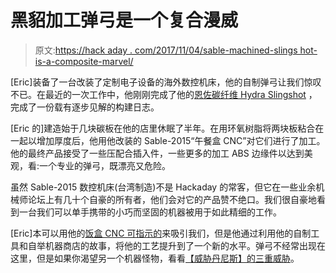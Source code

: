 # 黑貂加工弹弓是一个复合漫威

> 原文:[https://hack aday . com/2017/11/04/sable-machined-slings hot-is-a-composite-marvel/](https://hackaday.com/2017/11/04/sable-machined-slingshot-is-a-composite-marvel/)

[Eric]装备了一台改装了定制电子设备的海外数控机床，他的自制弹弓让我们惊叹不已。在最近的一次工作中，他刚刚完成了他的[恩佐碳纤维 Hydra Slingshot](http://metrogradegoods.com/enzo-carbon-fiber-hydra-slingshot/#lightbox/0/) ，完成了一份载有逐步见解的构建日志。

[Eric 的]建造始于几块碳板在他的店里休眠了半年。在用环氧树脂将两块板粘合在一起以增加厚度后，他用他改装的 Sable-2015“午餐盒 CNC”对它们进行了加工。他的最终产品接受了一些压配合插入件，一些更多的加工 ABS 边缘件以达到美观，看:一个专业的弹弓，既漂亮又危险。

虽然 Sable-2015 数控机床(台湾制造)不是 Hackaday 的常客，但它在一些业余机械师论坛上有几十个自豪的所有者，他们会对它的产品赞不绝口。我们很自豪地看到一台我们可以单手携带的小巧而坚固的机器被用于如此精细的工作。

[Eric]本可以用他的[饭盒 CNC 可指示的](http://www.instructables.com/id/Sable-2015-CNC-Arduino-GRBL-LunchBox-CNC/)来吸引我们，但是他通过利用他的自制工具和自举机器商店的故事，将他的工艺提升到了一个新的水平。弹弓不经常出现在这里，但是如果你渴望另一个机器怪物，看看[【威胁丹尼斯】的三重威胁](https://hackaday.com/2015/08/04/custom-machined-triple-threat-slingshot/)。